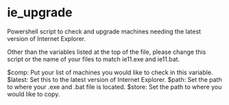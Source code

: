 ie_upgrade
==========

Powershell script to check and upgrade machines needing the latest version of Internet Explorer.

Other than the variables listed at the top of the file, please change this script or the name of your files to match ie11.exe and ie11.bat.

$comp:    Put your list of machines you would like to check in this variable.
$latest:  Set this to the latest version of Internet Explorer.
$path:    Set the path to where your .exe and .bat file is located.
$store:   Set the path to where you would like to copy.
